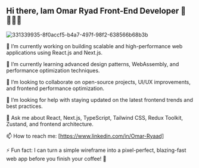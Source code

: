 ## Hi there, Iam Omar Ryad Front-End Developer 👋👨🏻‍💻

![331339935-8f0accf5-b4a7-497f-98f2-638566b68b3b](https://github.com/user-attachments/assets/5ff8e3cf-3ad6-48bf-b9b1-eb71c54fcfba)


🔭 I’m currently working on building scalable and high-performance web applications using React.js and Next.js.

🌱 I’m currently learning advanced design patterns, WebAssembly, and performance optimization techniques.

👯 I’m looking to collaborate on open-source projects, UI/UX improvements, and frontend performance optimization.

🤔 I’m looking for help with staying updated on the latest frontend trends and best practices.

💬 Ask me about React, Next.js, TypeScript, Tailwind CSS, Redux Toolkit, Zustand, and frontend architecture.

📫 How to reach me: [https://www.linkedin.com/in/Omar-Ryaad]

⚡ Fun fact: I can turn a simple wireframe into a pixel-perfect, blazing-fast web app before you finish your coffee! 🚀

